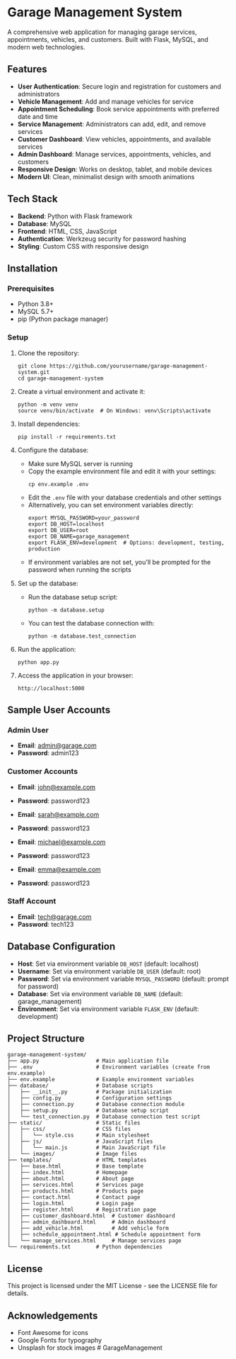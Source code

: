 # Garage Management System

A comprehensive web application for managing garage services, appointments, vehicles, and customers. Built with Flask, MySQL, and modern web technologies.

## Features

- **User Authentication**: Secure login and registration for customers and administrators
- **Vehicle Management**: Add and manage vehicles for service
- **Appointment Scheduling**: Book service appointments with preferred date and time
- **Service Management**: Administrators can add, edit, and remove services
- **Customer Dashboard**: View vehicles, appointments, and available services
- **Admin Dashboard**: Manage services, appointments, vehicles, and customers
- **Responsive Design**: Works on desktop, tablet, and mobile devices
- **Modern UI**: Clean, minimalist design with smooth animations

## Tech Stack

- **Backend**: Python with Flask framework
- **Database**: MySQL
- **Frontend**: HTML, CSS, JavaScript
- **Authentication**: Werkzeug security for password hashing
- **Styling**: Custom CSS with responsive design

## Installation

### Prerequisites

- Python 3.8+
- MySQL 5.7+
- pip (Python package manager)

### Setup

1. Clone the repository:
   ```
   git clone https://github.com/yourusername/garage-management-system.git
   cd garage-management-system
   ```

2. Create a virtual environment and activate it:
   ```
   python -m venv venv
   source venv/bin/activate  # On Windows: venv\Scripts\activate
   ```

3. Install dependencies:
   ```
   pip install -r requirements.txt
   ```

4. Configure the database:
   - Make sure MySQL server is running
   - Copy the example environment file and edit it with your settings:
     ```
     cp env.example .env
     ```
   - Edit the `.env` file with your database credentials and other settings
   - Alternatively, you can set environment variables directly:
     ```
     export MYSQL_PASSWORD=your_password
     export DB_HOST=localhost
     export DB_USER=root
     export DB_NAME=garage_management
     export FLASK_ENV=development  # Options: development, testing, production
     ```
   - If environment variables are not set, you'll be prompted for the password when running the scripts

5. Set up the database:
   - Run the database setup script:
     ```
     python -m database.setup
     ```
   - You can test the database connection with:
     ```
     python -m database.test_connection
     ```

6. Run the application:
   ```
   python app.py
   ```

7. Access the application in your browser:
   ```
   http://localhost:5000
   ```

## Sample User Accounts

### Admin User
- **Email**: admin@garage.com
- **Password**: admin123

### Customer Accounts
- **Email**: john@example.com
- **Password**: password123

- **Email**: sarah@example.com
- **Password**: password123

- **Email**: michael@example.com
- **Password**: password123

- **Email**: emma@example.com
- **Password**: password123

### Staff Account
- **Email**: tech@garage.com
- **Password**: tech123

## Database Configuration

- **Host**: Set via environment variable `DB_HOST` (default: localhost)
- **Username**: Set via environment variable `DB_USER` (default: root)
- **Password**: Set via environment variable `MYSQL_PASSWORD` (default: prompt for password)
- **Database**: Set via environment variable `DB_NAME` (default: garage_management)
- **Environment**: Set via environment variable `FLASK_ENV` (default: development)

## Project Structure

```
garage-management-system/
├── app.py                  # Main application file
├── .env                    # Environment variables (create from env.example)
├── env.example             # Example environment variables
├── database/               # Database scripts
│   ├── __init__.py         # Package initialization
│   ├── config.py           # Configuration settings
│   ├── connection.py       # Database connection module
│   ├── setup.py            # Database setup script
│   └── test_connection.py  # Database connection test script
├── static/                 # Static files
│   ├── css/                # CSS files
│   │   └── style.css       # Main stylesheet
│   ├── js/                 # JavaScript files
│   │   └── main.js         # Main JavaScript file
│   └── images/             # Image files
├── templates/              # HTML templates
│   ├── base.html           # Base template
│   ├── index.html          # Homepage
│   ├── about.html          # About page
│   ├── services.html       # Services page
│   ├── products.html       # Products page
│   ├── contact.html        # Contact page
│   ├── login.html          # Login page
│   ├── register.html       # Registration page
│   ├── customer_dashboard.html  # Customer dashboard
│   ├── admin_dashboard.html     # Admin dashboard
│   ├── add_vehicle.html         # Add vehicle form
│   ├── schedule_appointment.html # Schedule appointment form
│   └── manage_services.html     # Manage services page
└── requirements.txt        # Python dependencies
```

## License

This project is licensed under the MIT License - see the LICENSE file for details.

## Acknowledgements

- Font Awesome for icons
- Google Fonts for typography
- Unsplash for stock images # GarageManagement
